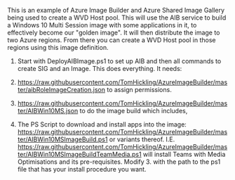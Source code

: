 This is an example of Azure Image Builder and Azure Shared Image Gallery being used to create a WVD Host pool.
This will use the AIB service to build a Windows 10 Multi Session image with some applications in it, to effectively become our "golden image". It will then distribute the image to two Azure regions. From there you can create a WVD Host pool in those regions using this image definition.

1. Start with DeployAIBImage.ps1 to set up AIB and then all commands to create SIG and an Image. 
This does everything. It needs:

2. https://raw.githubusercontent.com/TomHickling/AzureImageBuilder/master/aibRoleImageCreation.json to assign permissions.

3. https://raw.githubusercontent.com/TomHickling/AzureImageBuilder/master/AIBWin10MS.json to do the image build which includes,

4. The PS Script to download and install apps into the image: https://raw.githubusercontent.com/TomHickling/AzureImageBuilder/master/AIBWin10MSImageBuild.ps1 or variants thereof. I.E. https://raw.githubusercontent.com/TomHickling/AzureImageBuilder/master/AIBWin10MSImageBuildTeamMedia.ps1 will install Teams with Media Optimisations and its pre-requisites. Modify 3. with the path to the ps1 file that has your install procedure you want.
